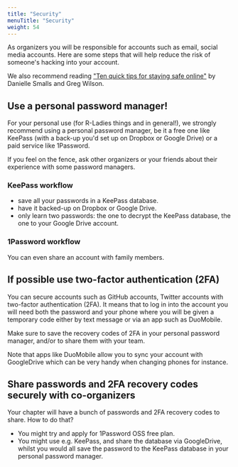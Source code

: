 ```yaml
---
title: "Security"
menuTitle: "Security"
weight: 54
---
```


As organizers you will be responsible for accounts such as email, social media accounts.
Here are some steps that will help reduce the risk of someone's hacking into your account.

We also recommend reading ["Ten quick tips for staying safe online"](https://journals.plos.org/ploscompbiol/article?id=10.1371/journal.pcbi.1008563) by Danielle Smalls and Greg Wilson.

## Use a personal password manager!

For your personal use (for R-Ladies things and in general!), we strongly recommend using a personal password manager, be it a free one like KeePass (with a back-up you'd set up on Dropbox or Google Drive) or a paid service like 1Password.

If you feel on the fence, ask other organizers or your friends about their experience with some password managers.

### KeePass workflow

* save all your passwords in a KeePass database.
* have it backed-up on Dropbox or Google Drive.
* only learn two passwords: the one to decrypt the KeePass database, the one to your Google Drive account.

### 1Password workflow

You can even share an account with family members.

## If possible use two-factor authentication (2FA)

You can secure accounts such as GitHub accounts, Twitter accounts with two-factor authentication (2FA).
It means that to log in into the account you will need both the password and your phone where you will be given a temporary code either by text message or via an app such as DuoMobile.

Make sure to save the recovery codes of 2FA in your personal password manager, and/or to share them with your team.

Note that apps like DuoMobile allow you to sync your account with GoogleDrive which can be very handy when changing phones for instance.

## Share passwords and 2FA recovery codes securely with co-organizers

Your chapter will have a bunch of passwords and 2FA recovery codes to share.
How to do that?

* You might try and apply for 1Password OSS free plan.
* You might use e.g. KeePass, and share the database via GoogleDrive, whilst you would all save the password to the KeePass database in your personal password manager.
